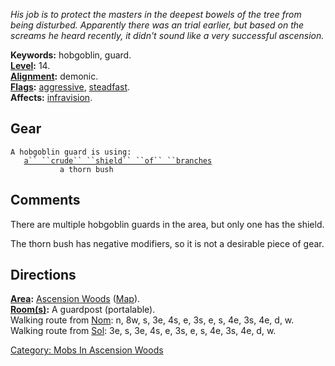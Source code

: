 *His job is to protect the masters in the deepest bowels of the tree
from being disturbed. Apparently there was an trial earlier, but based
on the screams he heard recently, it didn't sound like a very successful
ascension.*

**Keywords:** hobgoblin, guard.  
**[Level](Level "wikilink"):** 14.  
**[Alignment](Alignment "wikilink"):** demonic.  
**[Flags](:Category:_Mob_Types "wikilink"):**
[aggressive](Aggressive_Mobs "wikilink"),
[steadfast](Sentinel_Mobs "wikilink").  
**Affects:** [infravision](Infravision "wikilink").  

## Gear

`A hobgoblin guard is using:`  
<held in offhand>`   `[`a`` ``crude`` ``shield`` ``of`` ``branches`](Crude_Shield_Of_Branches "wikilink")  
<wielded>`           a thorn bush`

## Comments

There are multiple hobgoblin guards in the area, but only one has the
shield.

The thorn bush has negative modifiers, so it is not a desirable piece of
gear.

## Directions

**[Area](:Category:_Areas "wikilink"):** [Ascension
Woods](:Category:_Ascension_Woods "wikilink")
([Map](Ascension_Woods_Map "wikilink")).  
**[Room(s)](:Category:_Rooms "wikilink"):** A guardpost (portalable).  
Walking route from [Nom](Nom "wikilink"): n, 8w, s, 3e, 4s, e, 3s, e, s,
4e, 3s, 4e, d, w.  
Walking route from [Sol](Sol "wikilink"): 3e, s, 3e, 4s, e, 3s, e, s,
4e, 3s, 4e, d, w.  

[Category: Mobs In Ascension
Woods](Category:_Mobs_In_Ascension_Woods "wikilink")
